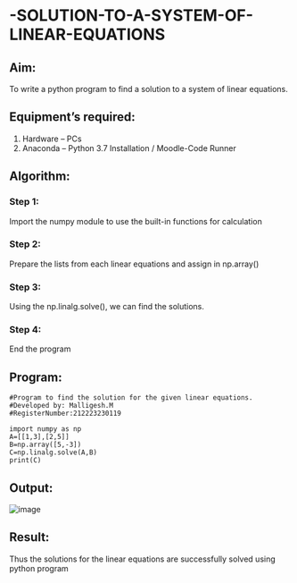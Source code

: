 # -SOLUTION-TO-A-SYSTEM-OF-LINEAR-EQUATIONS
## Aim:
To write a python program to find a solution to a system of linear equations.
## Equipment’s required:
1. 	Hardware – PCs
2. 	Anaconda – Python 3.7 Installation / Moodle-Code Runner
## Algorithm:
### Step 1: 
Import the numpy module to use the built-in functions for calculation
### Step 2: 
Prepare the lists from each linear equations and assign in np.array()
### Step 3: 
Using the np.linalg.solve(), we can find the solutions.
### Step 4: 
End the program
## Program:
```
#Program to find the solution for the given linear equations.
#Developed by: Malligesh.M
#RegisterNumber:212223230119

import numpy as np
A=[[1,3],[2,5]]
B=np.array([5,-3])
C=np.linalg.solve(A,B)
print(C)
```
## Output:
![image](https://github.com/user-attachments/assets/e336c2ca-7a0a-4f5f-9e2a-51c6c30b1851)

## Result: 
Thus the solutions for the linear equations are successfully solved using python program

